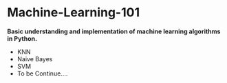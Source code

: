 # Machine-Learning-101

**Basic understanding and implementation of machine learning algorithms in Python.**

* KNN
* Naive Bayes
* SVM
* To be Continue....
